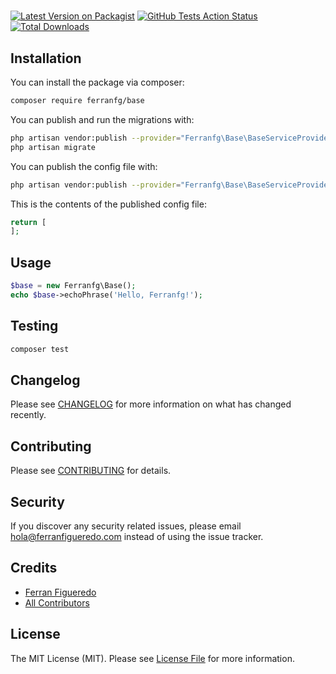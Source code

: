 # 

[![Latest Version on Packagist](https://img.shields.io/packagist/v/ferranfg/base.svg?style=flat-square)](https://packagist.org/packages/ferranfg/base)
[![GitHub Tests Action Status](https://img.shields.io/github/workflow/status/ferranfg/base/run-tests?label=tests)](https://github.com/ferranfg/base/actions?query=workflow%3Arun-tests+branch%3Amaster)
[![Total Downloads](https://img.shields.io/packagist/dt/ferranfg/base.svg?style=flat-square)](https://packagist.org/packages/ferranfg/base)

## Installation

You can install the package via composer:

```bash
composer require ferranfg/base
```

You can publish and run the migrations with:

```bash
php artisan vendor:publish --provider="Ferranfg\Base\BaseServiceProvider" --tag="migrations"
php artisan migrate
```

You can publish the config file with:
```bash
php artisan vendor:publish --provider="Ferranfg\Base\BaseServiceProvider" --tag="config"
```

This is the contents of the published config file:

```php
return [
];
```

## Usage

``` php
$base = new Ferranfg\Base();
echo $base->echoPhrase('Hello, Ferranfg!');
```

## Testing

``` bash
composer test
```

## Changelog

Please see [CHANGELOG](CHANGELOG.md) for more information on what has changed recently.

## Contributing

Please see [CONTRIBUTING](CONTRIBUTING.md) for details.

## Security

If you discover any security related issues, please email hola@ferranfigueredo.com instead of using the issue tracker.

## Credits

- [Ferran Figueredo](https://github.com/ferranfg)
- [All Contributors](../../contributors)

## License

The MIT License (MIT). Please see [License File](LICENSE.md) for more information.

